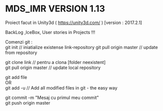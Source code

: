 # MDS_IMR VERSION 1.13
Proiect facut in Unity3d (  https://unity3d.com/  ) [version : 2017.2.1]

BackLog ,IceBox, User stories in Projects !!! 

Comenzi git :   
git init                                                  // iniatialize existense link-repository
git pull origin master                                    //     update from repository

git clone link                                            //     pentru a clona [folder neexistent]   
git pull origin master                                    //     update local repository     

git add file      
    OR    
git add -u                                                //    Add all modified files in git - the easy way

git commit -m "Mesaj cu primul meu commit"     
git push origin master    
